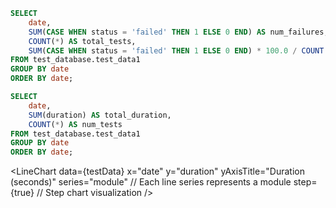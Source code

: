 ```sql tabel6
SELECT
    date,
    SUM(CASE WHEN status = 'failed' THEN 1 ELSE 0 END) AS num_failures,
    COUNT(*) AS total_tests,
    SUM(CASE WHEN status = 'failed' THEN 1 ELSE 0 END) * 100.0 / COUNT(*) AS failure_rate_percentage
FROM test_database.test_data1
GROUP BY date
ORDER BY date;
```

```sql table7
SELECT
    date,
    SUM(duration) AS total_duration,
    COUNT(*) AS num_tests
FROM test_database.test_data1
GROUP BY date
ORDER BY date;
```


<LineChart
    data={table7}
    y="total_duration"
    title="Total Duration of Tests by Month"
/>

<LineChart
    data={testData} 
    x="date" 
    y="duration"
    yAxisTitle="Duration (seconds)" 
    series="module" // Each line series represents a module
    step={true} // Step chart visualization
/>
